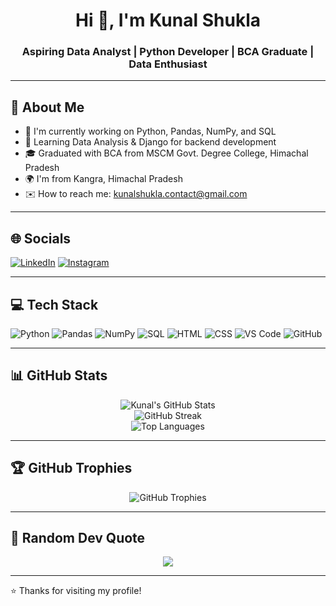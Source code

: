 <h1 align="center">Hi 👋, I'm Kunal Shukla</h1>
<h3 align="center">Aspiring Data Analyst | Python Developer | BCA Graduate | Data Enthusiast</h3>

---

## 📌 About Me
- 🔭 I'm currently working on Python, Pandas, NumPy, and SQL
- 🎯 Learning Data Analysis & Django for backend development
- 🎓 Graduated with BCA from MSCM Govt. Degree College, Himachal Pradesh
- 🌍 I'm from Kangra, Himachal Pradesh
- ✉️ How to reach me: [kunalshukla.contact@gmail.com](mailto:kunalshukla.contact@gmail.com)

---

## 🌐 Socials

[![LinkedIn](https://img.shields.io/badge/LinkedIn-0077B5?style=flat&logo=linkedin&logoColor=white)](https://www.linkedin.com/in/YOUR_LINKEDIN)
[![Instagram](https://img.shields.io/badge/Instagram-E4405F?style=flat&logo=instagram&logoColor=white)](https://instagram.com/YOUR_INSTAGRAM)

---

## 💻 Tech Stack

![Python](https://img.shields.io/badge/Python-3670A0?style=for-the-badge&logo=python&logoColor=white)
![Pandas](https://img.shields.io/badge/Pandas-150458?style=for-the-badge&logo=pandas&logoColor=white)
![NumPy](https://img.shields.io/badge/Numpy-013243?style=for-the-badge&logo=numpy&logoColor=white)
![SQL](https://img.shields.io/badge/SQL-003B57?style=for-the-badge&logo=mysql&logoColor=white)
![HTML](https://img.shields.io/badge/HTML-e34c26?style=for-the-badge&logo=html5&logoColor=white)
![CSS](https://img.shields.io/badge/CSS-264de4?style=for-the-badge&logo=css3&logoColor=white)
![VS Code](https://img.shields.io/badge/VSCode-007ACC?style=for-the-badge&logo=visual-studio-code&logoColor=white)
![GitHub](https://img.shields.io/badge/GitHub-181717?style=for-the-badge&logo=github&logoColor=white)

---

## 📊 GitHub Stats

<p align="center">
  <img src="https://github-readme-stats.vercel.app/api?username=KunalShukla1&show_icons=true&theme=radical" alt="Kunal's GitHub Stats" />
  <br>
  <img src="https://github-readme-streak-stats.herokuapp.com/?user=KunalShukla1&theme=radical" alt="GitHub Streak" />
  <br>
  <img src="https://github-readme-stats.vercel.app/api/top-langs/?username=KunalShukla1&layout=compact&theme=radical" alt="Top Languages" />
</p>

---

## 🏆 GitHub Trophies

<p align="center">
  <img src="https://github-profile-trophy.vercel.app/?username=KunalShukla1&theme=radical&no-frame=true&no-bg=true&margin-w=4" alt="GitHub Trophies" />
</p>

---

## 💬 Random Dev Quote

<p align="center">
  <img src="https://quotes-github-readme.vercel.app/api?type=horizontal&theme=radical" />
</p>

---

⭐️ Thanks for visiting my profile!
